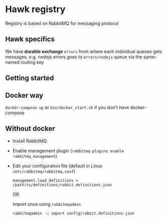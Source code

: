 # Hawk registry

Registry is based on RabbitMQ for messaging protocol

## Hawk specifics

We have **durable exchange** `errors` from where each individual queues gets messages. e.g. nodejs errors goes to `errors/nodejs` queue via the same-named routing key

## Getting started

## Docker way

`docker-compose up` or `bin/docker_start.sh` if you don't have docker-compose

## Without docker

- Install RabbitMQ
- Enable management plugin (`rabbitmq-plugins enable rabbitmq_management`)
- Edit your configuration file (default in Linux `/etc/rabbitmq/rabbitmq.conf`)

  ```
  management.load_definitions = /path/to/definitions/rabbit.definitions.json
  ```

  OR

  Import once using `rabbitmqadmin`

  ```bash
  rabbitmqadmin -q import config/rabbit.definitions.json
  ```
